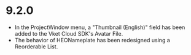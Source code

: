 # 9.2.0
- In the ProjectWindow menu, a "Thumbnail (English)" field has been added to the Vket Cloud SDK's Avatar File.
- The behavior of HEONameplate has been redesigned using a Reorderable List.